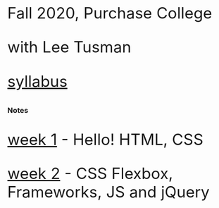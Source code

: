 
Fall 2020, Purchase College

with Lee Tusman

[syllabus](syllabus/)

### Notes

[week 1](week1/) - Hello! HTML, CSS  

[week 2](week2/) - CSS Flexbox, Frameworks, JS and jQuery

<style>
p {
 font-size: 2.2rem;
}
</style>
